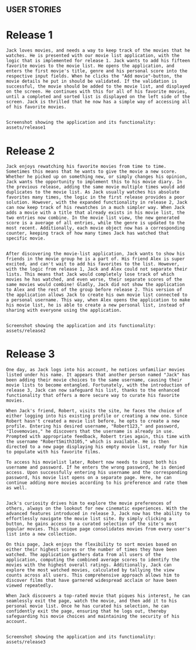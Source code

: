 ## USER STORIES

# Release 1

    Jack loves movies, and needs a way to keep track of the movies that he watches. He is presented with our movie list application, with the logic that is implemented for release 1. Jack wants to add his fifteen favorite movies to the movie list. He opens the application, and enters the first movie's title, genre and his personal score into the respective input fields. When he clicks the "Add movie"-button, the movie details he put in should be validated. If the validation is successful, the movie should be added to the movie list, and displayed on the screen. He continues with this for all of his favorite movies, until a completed and sorted list is displayed on the left side of the screen. Jack is thrilled that he now has a simple way of accessing all of his favorite movies.

    
    Screenshot showing the application and its functionality: assets/release1

# Release 2

    Jack enjoys rewatching his favorite movies from time to time. Sometimes this means that he wants to give the movie a new score. Whether he picked up on something new, or simply changes his opinion, Jack wants the opportunity to implement this to his movie diary. In the previous release, adding the same movie multiple times would add duplicates to the movie list. As Jack usually watches his absolute favorites many times, the logic in the first release provides a poor solution. However, with the expanded functionality in release 2, Jack can now keep track of his rewatches in a much simpler way. When Jack adds a movie with a title that already exists in his movie list, the two entries now combine. In the movie list view, the new generated score is a average of all entries, while the genre is updated to the most recent. Additionally, each movie object now has a corresponding counter, keeping track of how many times Jack has watched that specific movie.


    After discovering the movie-list application, Jack wants to show his friends in the movie group he is a part of. His friend Alex is super excited, and can't wait to add his favorites to the list. However, with the logic from release 1, Jack and Alex could not separate their lists. This means that Jack would completely lose track of which movies he has watched, and even worse, their separate scores of the same movies would combine! Gladly, Jack did not show the application to Alex and the rest of the group before release 2. This version of the application allows Jack to create his own movie list connected to a personal username. This way, when Alex opens the application to make his movie list, he is able to create a new personal list, instead of sharing with everyone using the application. 


    Screenshot showing the application and its functionality: assets/release2

# Release 3

    One day, as Jack logs into his account, he notices unfamiliar movies listed under his name. It appears that another person named "Jack" has been adding their movie choices to the same username, causing their movie lists to become entangled. Fortunately, with the introduction of release 3, Jack can now safeguard his list, thanks to the enhanced functionality that offers a more secure way to curate his favorite movies. 
    
    When Jack's friend, Robert, visits the site, he faces the choice of either logging into his existing profile or creating a new one. Since Robert hasn't created a movie list before, he opts to create a new profile. Entering his desired username, "Robert123," and password, "Ilovemovies," he discovers that the username is already in use. Prompted with appropriate feedback, Robert tries again, this time with the username "RobertSmith3105," which is available. He is then directed to a new page displaying his empty movie list, ready for him to populate with his favorite films.

    To access his movielist later, Robert now needs to input both his username and password. If he enters the wrong password, he is denied access. Upon successfully entering his username and the corresponding password, his movie list opens on a separate page. Here, he can continue adding more movies according to his preference and rate them as well.


    Jack's curiosity drives him to explore the movie preferences of others, always on the lookout for new cinematic experiences. With the advanced features introduced in release 3, Jack now has the ability to effortlessly navigate the movie list site. By simply clicking a button, he gains access to a curated selection of the site's most popular movies. This unique page consolidates movies from every user's list into a new collection.

    On this page, Jack enjoys the flexibility to sort movies based on either their highest scores or the number of times they have been watched. The application gathers data from all users of the application, computing the combined average scores to identify the movies with the highest overall ratings. Additionally, Jack can explore the most watched movies, calculated by tallying the view counts across all users. This comprehensive approach allows him to discover films that have garnered widespread acclaim or have been viewed repeatedly.

    When Jack discovers a top-rated movie that piques his interest, he can seamlessly exit the page, watch the movie, and then add it to his personal movie list. Once he has curated his selection, he can confidently exit the page, ensuring that he logs out, thereby safeguarding his movie choices and maintaining the security of his account.


    Screenshot showing the application and its functionality: assets/release3